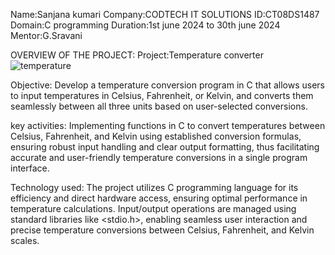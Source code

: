 Name:Sanjana kumari
Company:CODTECH IT SOLUTIONS
ID:CT08DS1487
Domain:C programming
Duration:1st june 2024 to 30th june 2024
Mentor:G.Sravani

OVERVIEW OF THE PROJECT:
Project:Temperature converter
![temperature](https://github.com/sanjanavermaa/CODTECH-Task2/assets/166320207/2408520d-f856-4a1f-8ad7-bba2fb09fcb2)

Objective:
Develop a temperature conversion program in C that allows users to input temperatures in Celsius, Fahrenheit, or Kelvin, and converts them seamlessly between all three units based on user-selected conversions.

key activities:
 Implementing functions in C to convert temperatures between Celsius, Fahrenheit, and Kelvin using established conversion formulas, ensuring robust input handling and clear output formatting, thus facilitating accurate and user-friendly temperature conversions in a single program interface.

Technology used:
The project utilizes C programming language for its efficiency and direct hardware access, ensuring optimal performance in temperature calculations. Input/output operations are managed using standard libraries like <stdio.h>, enabling seamless user interaction and precise temperature conversions between Celsius, Fahrenheit, and Kelvin scales.




